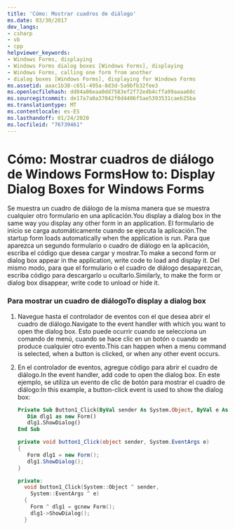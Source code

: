 ```yaml
---
title: 'Cómo: Mostrar cuadros de diálogo'
ms.date: 03/30/2017
dev_langs:
- csharp
- vb
- cpp
helpviewer_keywords:
- Windows Forms, displaying
- Windows Forms dialog boxes [Windows Forms], displaying
- Windows Forms, calling one form from another
- dialog boxes [Windows Forms], displaying for Windows Forms
ms.assetid: aaac1b38-c651-495a-8d3d-5a9bfb32fee3
ms.openlocfilehash: dd04a06eaa0dd7583ef2f72edb4cffa99aaaa60c
ms.sourcegitcommit: de17a7a0a37042f0d4406f5ae5393531caeb25ba
ms.translationtype: MT
ms.contentlocale: es-ES
ms.lasthandoff: 01/24/2020
ms.locfileid: "76739461"
---
```

# <a name="how-to-display-dialog-boxes-for-windows-forms"></a><span data-ttu-id="09fdd-102">Cómo: Mostrar cuadros de diálogo de Windows Forms</span><span class="sxs-lookup"><span data-stu-id="09fdd-102">How to: Display Dialog Boxes for Windows Forms</span></span>
<span data-ttu-id="09fdd-103">Se muestra un cuadro de diálogo de la misma manera que se muestra cualquier otro formulario en una aplicación.</span><span class="sxs-lookup"><span data-stu-id="09fdd-103">You display a dialog box in the same way you display any other form in an application.</span></span> <span data-ttu-id="09fdd-104">El formulario de inicio se carga automáticamente cuando se ejecuta la aplicación.</span><span class="sxs-lookup"><span data-stu-id="09fdd-104">The startup form loads automatically when the application is run.</span></span> <span data-ttu-id="09fdd-105">Para que aparezca un segundo formulario o cuadro de diálogo en la aplicación, escriba el código que desea cargar y mostrar.</span><span class="sxs-lookup"><span data-stu-id="09fdd-105">To make a second form or dialog box appear in the application, write code to load and display it.</span></span> <span data-ttu-id="09fdd-106">Del mismo modo, para que el formulario o el cuadro de diálogo desaparezcan, escriba código para descargarlo u ocultarlo.</span><span class="sxs-lookup"><span data-stu-id="09fdd-106">Similarly, to make the form or dialog box disappear, write code to unload or hide it.</span></span>  
  
### <a name="to-display-a-dialog-box"></a><span data-ttu-id="09fdd-107">Para mostrar un cuadro de diálogo</span><span class="sxs-lookup"><span data-stu-id="09fdd-107">To display a dialog box</span></span>  
  
1. <span data-ttu-id="09fdd-108">Navegue hasta el controlador de eventos con el que desea abrir el cuadro de diálogo.</span><span class="sxs-lookup"><span data-stu-id="09fdd-108">Navigate to the event handler with which you want to open the dialog box.</span></span> <span data-ttu-id="09fdd-109">Esto puede ocurrir cuando se selecciona un comando de menú, cuando se hace clic en un botón o cuando se produce cualquier otro evento.</span><span class="sxs-lookup"><span data-stu-id="09fdd-109">This can happen when a menu command is selected, when a button is clicked, or when any other event occurs.</span></span>  
  
2. <span data-ttu-id="09fdd-110">En el controlador de eventos, agregue código para abrir el cuadro de diálogo.</span><span class="sxs-lookup"><span data-stu-id="09fdd-110">In the event handler, add code to open the dialog box.</span></span> <span data-ttu-id="09fdd-111">En este ejemplo, se utiliza un evento de clic de botón para mostrar el cuadro de diálogo:</span><span class="sxs-lookup"><span data-stu-id="09fdd-111">In this example, a button-click event is used to show the dialog box:</span></span>  
  
    ```vb  
    Private Sub Button1_Click(ByVal sender As System.Object, ByVal e As System.EventArgs) Handles Button1.Click  
       Dim dlg1 as new Form()  
       dlg1.ShowDialog()  
    End Sub  
    ```  
  
    ```csharp  
    private void button1_Click(object sender, System.EventArgs e)   
    {  
       Form dlg1 = new Form();  
       dlg1.ShowDialog();  
    }  
    ```  
  
    ```cpp  
    private:   
      void button1_Click(System::Object ^ sender,  
        System::EventArgs ^ e)  
      {  
        Form ^ dlg1 = gcnew Form();  
        dlg1->ShowDialog();  
      }  
    ```
